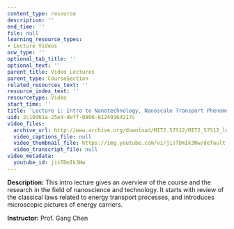 ```yaml
---
content_type: resource
description: ''
end_time: ''
file: null
learning_resource_types:
- Lecture Videos
ocw_type: ''
optional_tab_title: ''
optional_text: ''
parent_title: Video Lectures
parent_type: CourseSection
related_resources_text: ''
resource_index_text: ''
resourcetype: Video
start_time: ''
title: 'Lecture 1: Intro to Nanotechnology, Nanoscale Transport Phenomena'
uid: 2c10d61a-25e4-deff-0808-81249164217c
video_files:
  archive_url: http://www.archive.org/download/MIT2.57S12/MIT2_57S12_lec01_300k.mp4
  video_captions_file: null
  video_thumbnail_file: https://img.youtube.com/vi/jisTDmIk3Nw/default.jpg
  video_transcript_file: null
video_metadata:
  youtube_id: jisTDmIk3Nw
---
```


**Description:** This intro lecture gives an overview of the course and the research in the field of nanoscience and technology. It starts with review of the classical laws related to energy transport processes, and introduces microscopic pictures of energy carriers.

**Instructor:** Prof. Gang Chen



